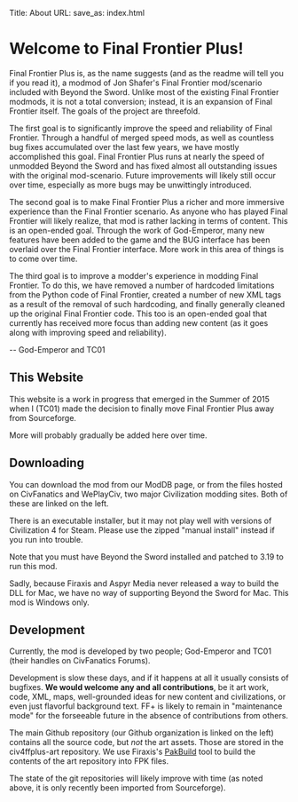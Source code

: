 Title: About
URL:
save_as: index.html

# Welcome to Final Frontier Plus!

Final Frontier Plus is, as the name suggests (and as the readme will tell you
if you read it), a modmod of Jon Shafer's Final Frontier mod/scenario included
with Beyond the Sword. Unlike most of the existing Final Frontier modmods, it
is not a total conversion; instead, it is an expansion of Final Frontier itself.
The goals of the project are threefold. 

The first goal is to significantly improve the speed and reliability of Final 
Frontier. Through a handful of merged speed mods, as well as countless bug 
fixes accumulated over the last few years, we have mostly accomplished this 
goal. Final Frontier Plus runs at nearly the speed of unmodded Beyond the Sword
and has fixed almost all outstanding issues with the original mod-scenario. 
Future improvements will likely still occur over time, especially as more bugs
may be unwittingly introduced. 

The second goal is to make Final Frontier Plus a richer and more immersive
experience than the Final Frontier scenario. As anyone who has played Final
Frontier will likely realize, that mod is rather lacking in terms of content.
This is an open-ended goal. Through the work of God-Emperor, many new features
have been added to the game and the BUG interface has been overlaid over the
Final Frontier interface. More work in this area of things is to come over time. 

The third goal is to improve a modder's experience in modding Final Frontier.
To do this, we have removed a number of hardcoded limitations from the Python
code of Final Frontier, created a number of new XML tags as a result of the
removal of such hardcoding, and finally generally cleaned up the original
Final Frontier code. This too is an open-ended goal that currently has
received more focus than adding new content (as it goes along with improving
speed and reliability). 

-- God-Emperor and TC01

## This Website

This website is a work in progress that emerged in the Summer of 2015 when
I (TC01) made the decision to finally move Final Frontier Plus away from 
Sourceforge.

More will probably gradually be added here over time.

## Downloading

You can download the mod from our ModDB page, or from the files hosted on CivFanatics
and WePlayCiv, two major Civilization modding sites. Both of these are linked on
the left.

There is an executable installer, but it may not play well with versions of Civilization
4 for Steam. Please use the zipped "manual install" instead if you run into trouble.

Note that you must have Beyond the Sword installed and patched to 3.19 to run this
mod.

Sadly, because Firaxis and Aspyr Media never released a way to build the DLL for
Mac, we have no way of supporting Beyond the Sword for Mac. This mod is Windows only.

## Development

Currently, the mod is developed by two people; God-Emperor and TC01 (their handles
on CivFanatics Forums).

Development is slow these days, and if it happens at all it usually consists of
bugfixes. **We would welcome any and all contributions**, be it
art work, code, XML, maps, well-grounded ideas for new content and civilizations,
or even just flavorful background text. FF+ is likely to remain in "maintenance
mode" for the forseeable future in the absence of contributions from others.

The main Github repository (our Github organization is linked on the left)
contains all the source code, but *not* the art assets. Those are stored in the
civ4ffplus-art repository. We use Firaxis's [PakBuild](http://forums.civfanatics.com/showthread.php?t=136023)
tool to build the contents of the art repository into FPK files.

The state of the git repositories will likely improve with time (as noted above,
it is only recently been imported from Sourceforge).

